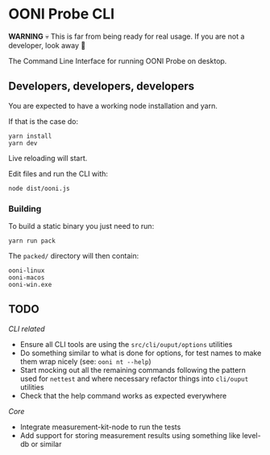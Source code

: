 # OONI Probe CLI

**WARNING** :skull: This is far from being ready for real usage. If you are not a developer, look away :see_no_evil:

The Command Line Interface for running OONI Probe on desktop.

## Developers, developers, developers

You are expected to have a working node installation and yarn.

If that is the case do:

```
yarn install
yarn dev
```

Live reloading will start.

Edit files and run the CLI with:

```
node dist/ooni.js
```

### Building

To build a static binary you just need to run:

```
yarn run pack
```

The `packed/` directory will then contain:

```
ooni-linux
ooni-macos
ooni-win.exe
```

## TODO

*CLI related*

* Ensure all CLI tools are using the `src/cli/ouput/options` utilities
* Do something similar to what is done for options, for test names to make them wrap nicely (see: `ooni nt --help`)
* Start mocking out all the remaining commands following the pattern used for
  `nettest` and where necessary refactor things into `cli/ouput` utilities
* Check that the help command works as expected everywhere

*Core*

* Integrate measurement-kit-node to run the tests
* Add support for storing measurement results using something like level-db or similar
